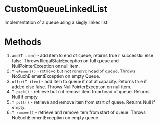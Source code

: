 # CustomQueueLinkedList
Implementation of a queue using a singly linked list.
# Methods
1. `add(T item)` - add item to end of queue, returns true if successful else false. Throws IllegalStateException on full queue and NullPointerException on null item.
2. `T element()` - retrieve but not remove head of queue. Throws NoSuchElementException on empty Queue.
3. `offer(T item)` - add item to queue if not at capacity. Returns true if added else false. Throws NullPointerException on null item.
4. `T peek()` - retrieve but not remove item from head of queue. Returns Null if empty.
5. `T poll()` - retrieve and remove item from start of queue. Returns Null if empty.
6. `T remove()` - retrieve and remove item from start of queue. Throws NoSuchElementException on empty queue.